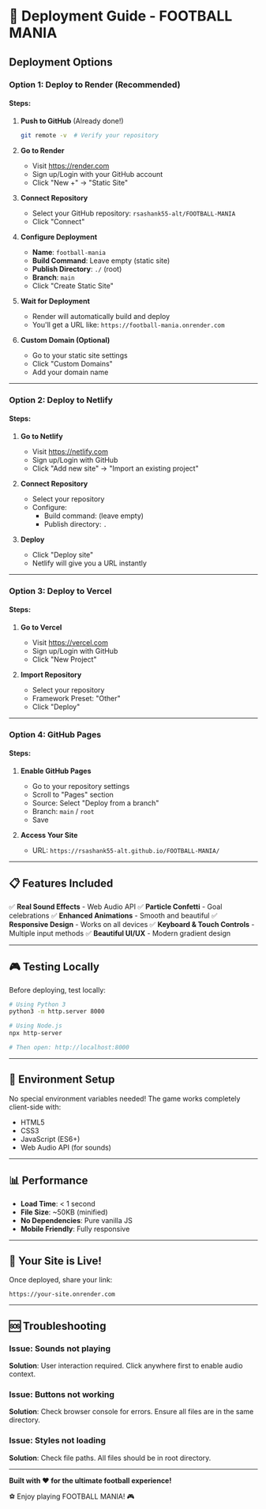 # 🚀 Deployment Guide - FOOTBALL MANIA

## Deployment Options

### Option 1: Deploy to Render (Recommended)

#### Steps:

1. **Push to GitHub** (Already done!)
   ```bash
   git remote -v  # Verify your repository
   ```

2. **Go to Render**
   - Visit https://render.com
   - Sign up/Login with your GitHub account
   - Click "New +" → "Static Site"

3. **Connect Repository**
   - Select your GitHub repository: `rsashank55-alt/FOOTBALL-MANIA`
   - Click "Connect"

4. **Configure Deployment**
   - **Name**: `football-mania`
   - **Build Command**: Leave empty (static site)
   - **Publish Directory**: `./` (root)
   - **Branch**: `main`
   - Click "Create Static Site"

5. **Wait for Deployment**
   - Render will automatically build and deploy
   - You'll get a URL like: `https://football-mania.onrender.com`

6. **Custom Domain (Optional)**
   - Go to your static site settings
   - Click "Custom Domains"
   - Add your domain name

---

### Option 2: Deploy to Netlify

#### Steps:

1. **Go to Netlify**
   - Visit https://netlify.com
   - Sign up/Login with GitHub
   - Click "Add new site" → "Import an existing project"

2. **Connect Repository**
   - Select your repository
   - Configure:
     - Build command: (leave empty)
     - Publish directory: `.`

3. **Deploy**
   - Click "Deploy site"
   - Netlify will give you a URL instantly

---

### Option 3: Deploy to Vercel

#### Steps:

1. **Go to Vercel**
   - Visit https://vercel.com
   - Sign up/Login with GitHub
   - Click "New Project"

2. **Import Repository**
   - Select your repository
   - Framework Preset: "Other"
   - Click "Deploy"

---

### Option 4: GitHub Pages

#### Steps:

1. **Enable GitHub Pages**
   - Go to your repository settings
   - Scroll to "Pages" section
   - Source: Select "Deploy from a branch"
   - Branch: `main` / `root`
   - Save

2. **Access Your Site**
   - URL: `https://rsashank55-alt.github.io/FOOTBALL-MANIA/`

---

## 📋 Features Included

✅ **Real Sound Effects** - Web Audio API
✅ **Particle Confetti** - Goal celebrations
✅ **Enhanced Animations** - Smooth and beautiful
✅ **Responsive Design** - Works on all devices
✅ **Keyboard & Touch Controls** - Multiple input methods
✅ **Beautiful UI/UX** - Modern gradient design

---

## 🎮 Testing Locally

Before deploying, test locally:

```bash
# Using Python 3
python3 -m http.server 8000

# Using Node.js
npx http-server

# Then open: http://localhost:8000
```

---

## 🔧 Environment Setup

No special environment variables needed! The game works completely client-side with:
- HTML5
- CSS3
- JavaScript (ES6+)
- Web Audio API (for sounds)

---

## 📊 Performance

- **Load Time**: < 1 second
- **File Size**: ~50KB (minified)
- **No Dependencies**: Pure vanilla JS
- **Mobile Friendly**: Fully responsive

---

## 🎉 Your Site is Live!

Once deployed, share your link:
```
https://your-site.onrender.com
```

---

## 🆘 Troubleshooting

### Issue: Sounds not playing
**Solution**: User interaction required. Click anywhere first to enable audio context.

### Issue: Buttons not working
**Solution**: Check browser console for errors. Ensure all files are in the same directory.

### Issue: Styles not loading
**Solution**: Check file paths. All files should be in root directory.

---

**Built with ❤️ for the ultimate football experience!**

⚽ Enjoy playing FOOTBALL MANIA! 🎮
